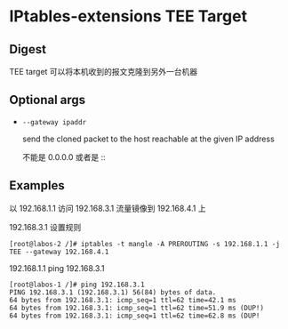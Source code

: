 # IPtables-extensions TEE Target

## Digest

TEE target 可以将本机收到的报文克隆到另外一台机器

## Optional args

- `--gateway ipaddr`

  send the cloned packet to the host reachable at the given IP address

  不能是 0.0.0.0 或者是 ::

## Examples

以 192.168.1.1 访问 192.168.3.1 流量镜像到 192.168.4.1 上

192.168.3.1 设置规则

```
[root@labos-2 /]# iptables -t mangle -A PREROUTING -s 192.168.1.1 -j TEE --gateway 192.168.4.1
```

192.168.1.1 ping 192.168.3.1

```
[root@labos-1 /]# ping 192.168.3.1
PING 192.168.3.1 (192.168.3.1) 56(84) bytes of data.
64 bytes from 192.168.3.1: icmp_seq=1 ttl=62 time=42.1 ms
64 bytes from 192.168.3.1: icmp_seq=1 ttl=62 time=51.9 ms (DUP!)
64 bytes from 192.168.3.1: icmp_seq=1 ttl=62 time=62.8 ms (DUP!
```

